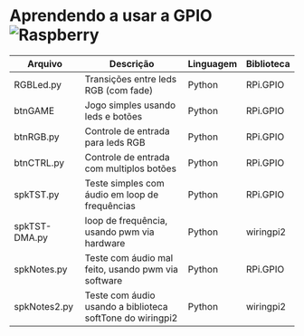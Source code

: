 # Aprendendo a usar a GPIO ![Raspberry](http://lara.craft.net.br/raspberry/rasplogo.gif "Raspberry")

| Arquivo       | Descrição                                                 | Linguagem | Biblioteca |
|---------------|-----------------------------------------------------------|-----------|------------|
| RGBLed.py     | Transições entre leds RGB (com fade)                      | Python    | RPi.GPIO   |
| btnGAME       | Jogo simples usando leds e botões                         | Python    | RPi.GPIO   |
| btnRGB.py     | Controle de entrada para leds RGB                         | Python    | RPi.GPIO   |
| btnCTRL.py    | Controle de entrada com multiplos botões                  | Python    | RPi.GPIO   |
| spkTST.py     | Teste simples com áudio em loop de frequências            | Python    | RPi.GPIO   |
| spkTST-DMA.py | loop de frequência, usando pwm via hardware               | Python    | wiringpi2  |
| spkNotes.py   | Teste com áudio mal feito, usando pwm via software        | Python    | RPi.GPIO   |
| spkNotes2.py  | Teste com áudio usando a biblioteca softTone do wiringpi2 | Python    | wiringpi2  |

